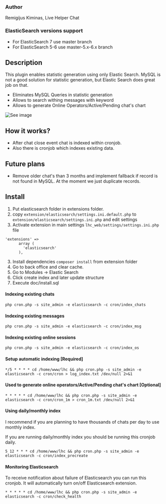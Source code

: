 ### Author
Remigijus Kiminas, Live Helper Chat

### ElasticSearch versions support
 - For ElasticSearch 7 use master branch
 - For ElasticSearch 5-6 use master-5.x-6.x branch

## Description
This plugin enables statistic generation using only Elastic Search. MySQL is not a good solution for statistic generation, but Elastic Search does great job on that.
 - Eliminates MySQL Queries in statistic generation
 - Allows to search withing messages with keyword
 - Allows to generate Online Operators/Active/Pending chat's chart
 
![See image](https://livehelperchat.com/design/frontendnew/images/stats.png)

## How it works?
 - After chat close event chat is indexed within cronjob.
 - Also there is cronjob which indexes existing data.

## Future plans
 - Remove older chat's than 3 months and implement fallback if record is not found in MySQL. At the moment we just duplicate records.

## Install

1. Put elasticsearch folder in extensions folder.
2. copy `extension/elasticsearch/settings.ini.default.php` to `extension/elasticsearch/settings.ini.php` and edit settings
3. Activate extension in main settings `lhc_web/settings/settings.ini.php` file
```
'extensions' => 
      array (
        'elasticsearch'
      ),
```
3. Install dependencies `composer install` from extension folder
3. Go to back office and clear cache.
4. Go to Modules -> Elastic Search
5. Click create index and later update structure
6. Execute doc/install.sql

#### Indexing existing chats
`php cron.php -s site_admin -e elasticsearch -c cron/index_chats`

#### Indexing existing messages
`php cron.php -s site_admin -e elasticsearch -c cron/index_msg`

#### Indexing existing online sessions
`php cron.php -s site_admin -e elasticsearch -c cron/index_os`

#### Setup automatic indexing [Required]
`*/5 * * * * cd /home/www/lhc && php cron.php -s site_admin -e elasticsearch -c cron/cron > log_index.txt /dev/null 2>&1`

#### Used to generate online operators/Active/Pending chat's chart [Optional]
`* * * * * cd /home/www/lhc && php cron.php -s site_admin -e elasticsearch -c cron/cron_1m > cron_1m.txt /dev/null 2>&1`

#### Using daily/monthly index

I recommend if you are planning to have thousands of chats per day to use monthly index.

If you are running daily/monthly index you should be running this cronjob daily.

`5 12 * * * cd /home/www/lhc && php cron.php -s site_admin -e elasticsearch -c cron/index_precreate`

#### Monitoring Elasticsearch

To receive notification about failure of Elasticsearch you can run this cronjob. It will automatically turn on/off Elasticsearch extension.

`* * * * * cd /home/www/lhc && php cron.php -s site_admin -e elasticsearch -c cron/check_health`

